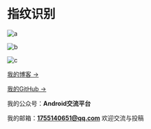 #  指纹识别

![a](https://github.com/cuiwenju2017/FingerprintRecognition/blob/master/image/a.jpg)

![b](https://github.com/cuiwenju2017/FingerprintRecognition/blob/master/image/b.jpg)

![c](https://github.com/cuiwenju2017/FingerprintRecognition/blob/master/image/c.jpg)

[我的博客 →](https://blog.csdn.net/juer2017)

[我的GitHub →](https://github.com/cuiwenju2017)

我的公众号：**Android交流平台**

我的邮箱：**1755140651@qq.com** 欢迎交流与投稿